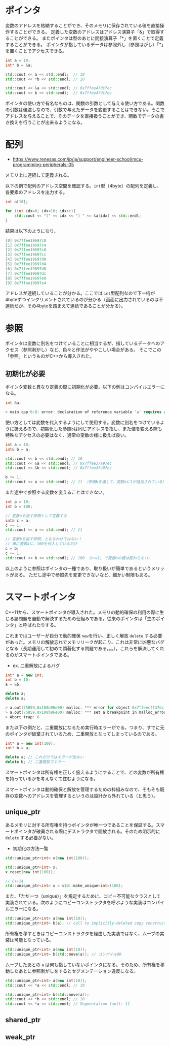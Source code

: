 # ポインタ

変数のアドレスを格納することができ、そのメモリに保存されている値を直接操作することができる。
定義した変数のアドレスはアドレス演算子「&」で取得することができる。
またポインタは型のあとに間接演算子「*」を置くことで定義することができる。 ポインタが指しているデータは参照外し（参照はがし）「\*」を置くことでアクセスできる。

```cpp
int a = 10;
int* b = &a;

std::cout << a << std::endl;  // 10 
std::cout << *b << std::endl; // 10

std::cout << &a << std::endl; // 0x7ffee47dc7ec
std::cout << b << std::endl;  // 0x7ffee47dc7ec
```

ポインタの使い方で有名なものは、関数の引数として与える使い方である。関数の引数は値渡しなので、引数で与えたデータを変更することはできない。そこでアドレスを与えることで、そのデータを直接扱うことができ、関数でデータの書き換えを行うことが出来るようになる。


# 配列

- https://www.renesas.com/jp/ja/support/engineer-school/mcu-programming-peripherals-05

メモリ上に連続して定義される。

以下の例で配列のアドレス空間を確認する。`int`型（4byte）の配列を定義し、各要素のアドレスを出力する。

```cpp
int a[10];

for (int idx=0; idx<10; idx++){
    std::cout << "[" << idx << "] " << &a[idx] << std::endl;
}
```

結果は以下のようになり、

```cpp
[0] 0x7ffee19697c0
[1] 0x7ffee19697c4
[2] 0x7ffee19697c8
[3] 0x7ffee19697cc
[4] 0x7ffee19697d0
[5] 0x7ffee19697d4
[6] 0x7ffee19697d8
[7] 0x7ffee19697dc
[8] 0x7ffee19697e0
[9] 0x7ffee19697e4
```

アドレスが連続していることが分かる。ここでは `int`型配列なので下一桁が4byteずつインクリメントされているのが分かる（画面に出力されているのは不連続だが、その4byteを踏まえて連続であることが分かる）。


# 参照

ポインタは変数に別名をつけていることに相当するが、指しているデータへのアクセス（参照剥がし）など、色々と作法がややこしい場合がある。
そこでこの「参照」というものがC++から導入された。

## 初期化が必要

ポインタ変数と異なり定義の際に初期化が必要。以下の例はコンパイルエラーになる。

```cpp
int &a; 

> main.cpp:6:8: error: declaration of reference variable 'a' requires an initializer
```

使い方としては変数を代入するようにして使用する。変数に別名をつけているように扱えるので、初期化した参照`b`は同じアドレスを指し、また値を変える際も特殊なアクセスの必要はなく、通常の変数の様に扱えば良い。

```cpp
int a = 10;
int& b = a;

std::cout << b << std::endl; // 10
std::cout << &a << std::endl; // 0x7ffee37a97ec
std::cout << &b << std::endl; // 0x7ffee37a97ec

b += 1;
std::cout << a << std::endl; // 11 （参照bを通して、変数aに1が追加されている）
```

また途中で参照する変数を変えることはできない。

```cpp
int a = 10;
int b = 100;

// 変数aを指す参照として定義する
int& c = a;
c += 1;
std::cout << a << std::endl; // 11

// 変数bを指す参照、となるわけではない！
// 単に変数aに、100を代入しているだけ
c = b;
c += 1;
std::cout << b << std::endl; // 100 （c+=1; で変数bの値は変わらない）
```

以上のように参照はポインタの一種であり、取り扱いが簡単であるというメリットがある。
ただし途中で参照先を変更できないなど、細かい制限もある。




# スマートポインタ

C++11から、スマートポインタが導入された。メモリの動的確保の利用の際に生じる諸問題を自動で解決するための仕組みである。従来のポインタは「生のポインタ」と呼ばれたりする。

これまではユーザーが自分で動的確保 `new`を行い、正しく解放 `delete` する必要があった。メモリの解放忘れでメモリリークが起こり、これは非常に凶悪なバグとなる（長期運用して初めて顕著化する問題である。。。）。これらを解決してくれるのがスマートポインタである。

- ex. 二重解放によるバグ

```cpp
int* a = new int;
int b = 10;
a = &b;

delete a;
delete a;

> a.out(75859,0x108b96e00) malloc: *** error for object 0x7ffeecff37dc: pointer being freed was not allocated
> a.out(75859,0x108b96e00) malloc: *** set a breakpoint in malloc_error_break to debug
> Abort trap: 6
```

また以下の例だと、二重開放になるため実行時エラーがでる。つまり、すでに元のポインタが破棄されているため、二重開放となってしまっているのである。

```cpp
int* a = new int(100);
int* b = a;

delete a; // これだけではエラーが出ない
delete b; // 二重開放でエラー
```

スマートポインタは所有権を正しく扱えるようにすることで、どの変数が所有権を持っているかを考えなくて住むようになる。

スマートポインタは動的確保と解放を管理するための枠組みなので、そもそも既存の変数へのアドレスを管理するというのは設計から外れている（と思う）。




## unique_ptr

あるメモリに対する所有権を持つポインタが唯一つであることを保証する。スマートポインタが破棄される際にデストラクタで開放される。そのため明示的に `delete` する必要がない。


- 初期化の方法一覧

```cpp
std::unique_ptr<int> x(new int(100));

std::unique_ptr<int> x;
x.reset(new int(100));

// C++14
std::unique_ptr<int> x = std::make_unique<int>(100);
```

また、「ただ一つ（unique）」を規定するために、コピー不可能なクラスとして実装されている。次のようにコピーコンストラクタを呼ぶような実装はコンパイルエラーになる。

```cpp
std::unique_ptr<int> a(new int(10));
std::unique_ptr<int> b(a); // call to implicitly-deleted copy constructor of 'std::unique_ptr<int>'
```

所有権を移すときはコピーコンストラクタを経由した実装ではなく、ムーブの実装は可能となっている。

```cpp
std::unique_ptr<int> a(new int(10));
std::unique_ptr<int> b(std::move(a)); // コンパイルOK
```

ムーブしたあとの `a` は何も指していないポインタになる。そのため、所有権を移動したあとに参照剥がしをするとセグメンテーション違反になる。

```cpp
std::unique_ptr<int> a(new int(10));
std::cout << *a << std::endl; // 10

std::unique_ptr<int> b(std::move(a));
std::cout << *b << std::endl; // 10
std::cout << *a << std::endl; // Segmentation fault: 11
```


## shared_ptr

## weak_ptr
